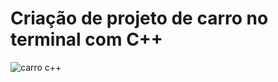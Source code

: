 # Criação de projeto de carro no terminal com C++
![carro c++](https://user-images.githubusercontent.com/80498863/130705709-cccdbd07-e7a6-4d98-8f5c-df0244613076.png)
